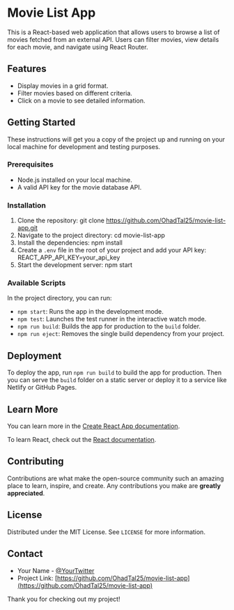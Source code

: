 # Movie List App

This is a React-based web application that allows users to browse a list of movies fetched from an external API. Users can filter movies, view details for each movie, and navigate using React Router.

## Features

- Display movies in a grid format.
- Filter movies based on different criteria.
- Click on a movie to see detailed information.

## Getting Started

These instructions will get you a copy of the project up and running on your local machine for development and testing purposes.

### Prerequisites

- Node.js installed on your local machine.
- A valid API key for the movie database API.

### Installation

1. Clone the repository:
git clone https://github.com/OhadTal25/movie-list-app.git
2. Navigate to the project directory: cd movie-list-app
3. Install the dependencies: npm install
4. Create a `.env` file in the root of your project and add your API key: REACT_APP_API_KEY=your_api_key
5. Start the development server: npm start

   
### Available Scripts

In the project directory, you can run:

- `npm start`: Runs the app in the development mode.
- `npm test`: Launches the test runner in the interactive watch mode.
- `npm run build`: Builds the app for production to the `build` folder.
- `npm run eject`: Removes the single build dependency from your project.

## Deployment

To deploy the app, run `npm run build` to build the app for production. Then you can serve the `build` folder on a static server or deploy it to a service like Netlify or GitHub Pages.

## Learn More

You can learn more in the [Create React App documentation](https://facebook.github.io/create-react-app/docs/getting-started).

To learn React, check out the [React documentation](https://reactjs.org/).

## Contributing

Contributions are what make the open-source community such an amazing place to learn, inspire, and create. Any contributions you make are **greatly appreciated**.

## License

Distributed under the MIT License. See `LICENSE` for more information.

## Contact

- Your Name - [@YourTwitter](https://twitter.com/YourTwitter)
- Project Link: [https://github.com/OhadTal25/movie-list-app](https://github.com/OhadTal25/movie-list-app)

Thank you for checking out my project!
